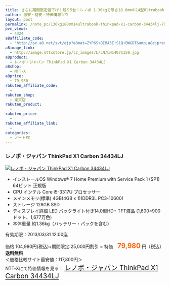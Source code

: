 ```yaml
---
title: さらに期間限定値下げ！残り5台！レノボ 1.36kgで厚さ18.8mmの14型Ultrabook ThinkPad X1 Carbon 34434LJ 特価79,980円！送料無料！
author: 激安・格安・特価情報ツウ
layout: post
permalink: /note_pc/136kg188mm14ultrabook-thinkpad-x1-carbon-34434lj-79980.html
pvc_views:
  - 4324
a8affiliate_code:
  - 'http://px.a8.net/svt/ejp?a8mat=ZYP6S+8IMA3E+S1Q+BWGDT&amp;a8ejpredirect=http://nttxstore.jp/_II_LN14071159'
a8image_link:
  - http://image.nttxstore.jp/l2_images/L/LN/LN14071159.jpg
a8product:
  - レノボ・ジャパン ThinkPad X1 Carbon 34434LJ
a8shop:
  - NTT-X
a8price:
  - 79,980
rakuten_affiliate_code:
  - 
rakuten_shop:
  - 楽天店
rakuten_product:
  - 
rakuten_price:
  - 
rakuten_affiliate_link:
  - 
categories:
  - ノートPC
---
```

### レノボ・ジャパン ThinkPad X1 Carbon 34434LJ

<div class="img-bg2 img_L">
  <a title="レノボ・ジャパン ThinkPad X1 Carbon 34434LJ" href="http://px.a8.net/svt/ejp?a8mat=ZYP6S+8IMA3E+S1Q+BWGDT&a8ejpredirect=http://nttxstore.jp/_II_LN14071159" target="_blank"><img src="http://i2.wp.com/image.nttxstore.jp/l2_images/L/LN/LN14071159.jpg?resize=120%2C120" border="0" alt="レノボ・ジャパン ThinkPad X1 Carbon 34434LJ" style="border: 0pt none;" data-recalc-dims="1" /></a>
</div>

<!--more-->

  * インストールOS Windows® 7 Home Premium with Service Pack 1 (SP1) 64ビット 正規版
  * CPU インテル Core i5-3317U プロセッサー
  * メインメモリ(標準) 4GB(4GB x 1)(DDR3L PC3-10600)
  * ストレージ 128GB SSD
  * ディスプレイ詳細 LED バックライト付き14.0型HD+ TFT液晶 (1,600×900ドット、1,677万色)
  * 本体重量 約1.36kg（バッテリー・パックを含む）

有効期限：2013/03/31 12:00迄  
  
価格 104,980円(税込)+期間限定:25,000円割引 = 特価　<span style="color: #ff6600; font-size: 150%;"><strong>79,980</strong></span> 円（税込）**送料無料**  
＜価格比較サイト最安値：117,800円＞  
NTT-Xにて特価情報を見る： <span style="font-size: 150%;"><a href="http://px.a8.net/svt/ejp?a8mat=ZYP6S+8IMA3E+S1Q+BWGDT&a8ejpredirect=http://nttxstore.jp/_II_LN14071159" target="_blank">レノボ・ジャパン ThinkPad X1 Carbon 34434LJ</a></span>